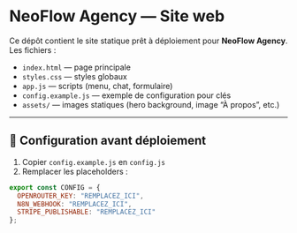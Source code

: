 # NeoFlow Agency — Site web

Ce dépôt contient le site statique prêt à déploiement pour **NeoFlow Agency**.  
Les fichiers :

- `index.html` — page principale  
- `styles.css` — styles globaux  
- `app.js` — scripts (menu, chat, formulaire)  
- `config.example.js` — exemple de configuration pour clés  
- `assets/` — images statiques (hero background, image “À propos”, etc.)

---

## 🔧 Configuration avant déploiement

1. Copier `config.example.js` en `config.js`  
2. Remplacer les placeholders :

```js
export const CONFIG = {
  OPENROUTER_KEY: "REMPLACEZ_ICI",
  N8N_WEBHOOK: "REMPLACEZ_ICI",
  STRIPE_PUBLISHABLE: "REMPLACEZ_ICI"
};
